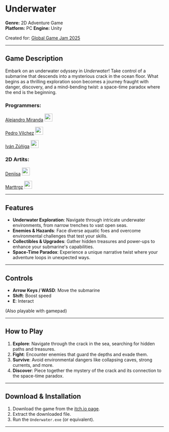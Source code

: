 # Underwater

**Genre:** 2D Adventure Game  
**Platform:** PC 
**Engine:** Unity

Created for: [Global Game Jam 2025](https://globalgamejam.org/games/2025/underwater-2)

---

## **Game Description**

Embark on an underwater odyssey in *Underwater*! Take control of a submarine that descends into a mysterious crack in the ocean floor. What begins as a thrilling exploration soon becomes a journey fraught with danger, discovery, and a mind-bending twist: a space-time paradox where the end is the beginning.

### **Programmers:**

 [Alejandro Miranda](https://github.com/ArekkMirmun) <a href="https://arekk.itch.io/" target="_blank">
    <img src="https://img.shields.io/badge/itch.io-%23FF0B34.svg?logo=Itch.io&logoColor=white" height="25" alt="gmail logo"  />
  </a> 
  
[Pedro Vílchez](https://github.com/NuMeRo-999)  <a href="https://numero999.itch.io/" target="_blank">
    <img src="https://img.shields.io/badge/itch.io-%23FF0B34.svg?logo=Itch.io&logoColor=white" height="25" alt="gmail logo"  />
  </a>

  [Iván Zúñiga](https://github.com/VandurTheWizard)  <a href="https://thewizardvandur.itch.io/" target="_blank">
    <img src="https://img.shields.io/badge/itch.io-%23FF0B34.svg?logo=Itch.io&logoColor=white" height="25" alt="gmail logo"  />
  </a>

  ### **2D Artits:**

 [Deniisa](https://globalgamejam.org/users/deniisa) <a href="http://artstation.com/denisatomoroga" target="_blank">
    <img src="https://img.shields.io/badge/ArtStation-2874a6?logo=artstation&logoColor=white" height="25" alt="gmail logo"  />
  </a>
  
[Marttrgz](https://globalgamejam.org/users/marttrgz) <a href="https://martarepoles7.artstation.com/" target="_blank">
    <img src="https://img.shields.io/badge/ArtStation-2874a6?logo=artstation&logoColor=white" height="25" alt="gmail logo"  />
  </a>
  

---

## **Features**

- **Underwater Exploration**: Navigate through intricate underwater environments, from narrow trenches to vast open seas.
- **Enemies & Hazards**: Face diverse aquatic foes and overcome environmental challenges that test your skills.
- **Collectibles & Upgrades**: Gather hidden treasures and power-ups to enhance your submarine's capabilities.
- **Space-Time Paradox**: Experience a unique narrative twist where your adventure loops in unexpected ways.

---

## **Controls**

- **Arrow Keys / WASD**: Move the submarine
- **Shift**: Boost speed
- **E**: Interact

(Also playable with gamepad)

---

## **How to Play**

1. **Explore**: Navigate through the crack in the sea, searching for hidden paths and treasures.
2. **Fight**: Encounter enemies that guard the depths and evade them.
3. **Survive**: Avoid environmental dangers like collapsing caves, strong currents, and more.
4. **Discover**: Piece together the mystery of the crack and its connection to the space-time paradox.

---

## **Download & Installation**

1. Download the game from the [itch.io page](https://arekk.itch.io/underwater).
2. Extract the downloaded file.
3. Run the `Underwater.exe` (or equivalent).

---

